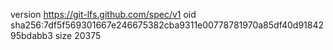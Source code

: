version https://git-lfs.github.com/spec/v1
oid sha256:7df5f569301667e246675382cba9311e00778781970a85df40d9184295bdabb3
size 20375
